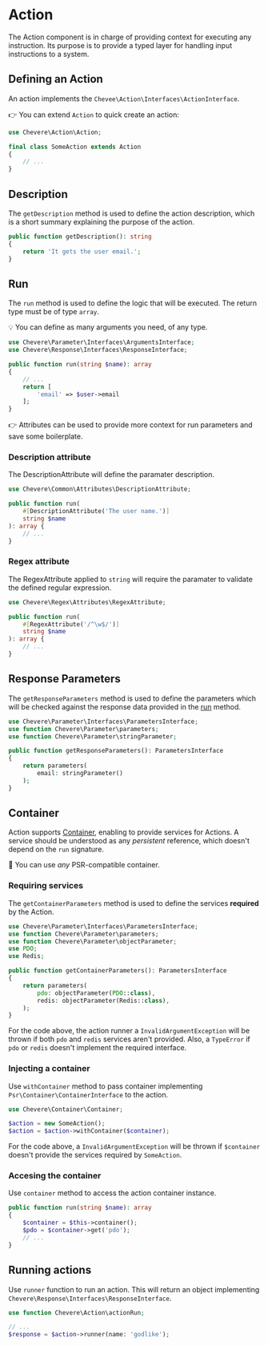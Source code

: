 # Action

The Action component is in charge of providing context for executing any instruction. Its purpose is to provide a typed layer for handling input instructions to a system.

## Defining an Action

An action implements the `Chevee\Action\Interfaces\ActionInterface`.

👉 You can extend `Action` to quick create an action:

```php
use Chevere\Action\Action;

final class SomeAction extends Action
{
    // ...
}
```

## Description

The `getDescription` method is used to define the action description, which is a short summary explaining the purpose of the action.

```php
public function getDescription(): string
{
    return 'It gets the user email.';
}
```

## Run

The `run` method is used to define the logic that will be executed. The return type must be of type `array`.

💡 You can define as many arguments you need, of any type.

```php
use Chevere\Parameter\Interfaces\ArgumentsInterface;
use Chevere\Response\Interfaces\ResponseInterface;

public function run(string $name): array
{
    // ...
    return [
        'email' => $user->email
    ];
}
```

👉 Attributes can be used to provide more context for run parameters and save some boilerplate.

### Description attribute

The DescriptionAttribute will define the paramater description.

```php
use Chevere\Common\Attributes\DescriptionAttribute;

public function run(
    #[DescriptionAttribute('The user name.')]
    string $name
): array {
    // ...
}
```

### Regex attribute

The RegexAttribute applied to `string` will require the paramater to validate the defined regular expression.

```php
use Chevere\Regex\Attributes\RegexAttribute;

public function run(
    #[RegexAttribute('/^\w$/')]
    string $name
): array {
    // ...
}
```

## Response Parameters

The `getResponseParameters` method is used to define the parameters which will be checked against the response data provided in the [run](#run) method.

```php
use Chevere\Parameter\Interfaces\ParametersInterface;
use function Chevere\Parameter\parameters;
use function Chevere\Parameter\stringParameter;

public function getResponseParameters(): ParametersInterface
{
    return parameters(
        email: stringParameter()
    );
}
```

## Container

Action supports [Container](Container.md), enabling to provide services for Actions. A service should be understood as any *persistent* reference, which doesn't depend on the `run` signature.

👏 You can use *any* PSR-compatible container.

### Requiring services

The `getContainerParameters` method is used to define the services **required** by the Action.

```php
use Chevere\Parameter\Interfaces\ParametersInterface;
use function Chevere\Parameter\parameters;
use function Chevere\Parameter\objectParameter;
use PDO;
use Redis;

public function getContainerParameters(): ParametersInterface
{
    return parameters(
        pdo: objectParameter(PDO::class),
        redis: objectParameter(Redis::class),
    );
}
```

For the code above, the action runner a `InvalidArgumentException` will be thrown if both `pdo` and `redis` services aren't provided. Also, a `TypeError` if `pdo` or `redis` doesn't implement the required interface.

### Injecting a container

Use `withContainer` method to pass container implementing `Psr\Container\ContainerInterface` to the action.

```php
use Chevere\Container\Container;

$action = new SomeAction();
$action = $action->withContainer($container);
```

For the code above, a `InvalidArgumentException` will be thrown if `$container` doesn't provide the services required by `SomeAction`.

### Accesing the container

Use `container` method to access the action container instance.

```php
public function run(string $name): array
{
    $container = $this->container();
    $pdo = $container->get('pdo');
    // ...
}
```

## Running actions

Use `runner` function to run an action. This will return an object implementing `Chevere\Response\Interfaces\ResponseInterface`.

```php
use function Chevere\Action\actionRun;

// ...
$response = $action->runner(name: 'godlike');
```

